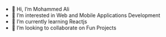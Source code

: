 - 👋 Hi, I’m Mohammed Ali
- 👀 I’m interested in Web and Mobile Applications Development
- 🌱 I’m currently learning Reactjs
- 💞️ I’m looking to collaborate on Fun Projects

<!---
mohammedahw/mohammedahw is a ✨ special ✨ repository because its `README.md` (this file) appears on your GitHub profile.
You can click the Preview link to take a look at your changes.
--->
